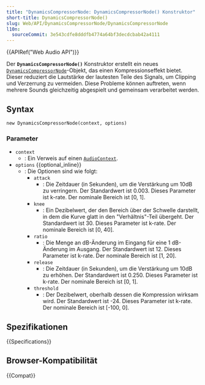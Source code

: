 ```yaml
---
title: "DynamicsCompressorNode: DynamicsCompressorNode() Konstruktor"
short-title: DynamicsCompressorNode()
slug: Web/API/DynamicsCompressorNode/DynamicsCompressorNode
l10n:
  sourceCommit: 3e543cdfe8dddfb4774a64bf3decdcbab42a4111
---
```


{{APIRef("Web Audio API")}}

Der **`DynamicsCompressorNode()`** Konstruktor erstellt ein neues [`DynamicsCompressorNode`](/de/docs/Web/API/DynamicsCompressorNode)-Objekt, das einen Kompressionseffekt bietet. Dieser reduziert die Lautstärke der lautesten Teile des Signals, um Clipping und Verzerrung zu vermeiden. Diese Probleme können auftreten, wenn mehrere Sounds gleichzeitig abgespielt und gemeinsam verarbeitet werden.

## Syntax

```js-nolint
new DynamicsCompressorNode(context, options)
```

### Parameter

- `context`
  - : Ein Verweis auf einen [`AudioContext`](/de/docs/Web/API/AudioContext).
- `options` {{optional_inline}}
  - : Die Optionen sind wie folgt:
    - `attack`
      - : Die Zeitdauer (in Sekunden), um die Verstärkung um 10dB zu verringern. Der Standardwert ist 0.003. Dieses Parameter ist k-rate. Der nominale Bereich ist \[0, 1].
    - `knee`
      - : Ein Dezibelwert, der den Bereich über der Schwelle darstellt, in dem die Kurve glatt in den "Verhältnis"-Teil übergeht. Der Standardwert ist 30. Dieses Parameter ist k-rate. Der nominale Bereich ist \[0, 40].
    - `ratio`
      - : Die Menge an dB-Änderung im Eingang für eine 1 dB-Änderung im Ausgang. Der Standardwert ist 12. Dieses Parameter ist k-rate. Der nominale Bereich ist \[1, 20].
    - `release`
      - : Die Zeitdauer (in Sekunden), um die Verstärkung um 10dB zu erhöhen. Der Standardwert ist 0.250. Dieses Parameter ist k-rate. Der nominale Bereich ist \[0, 1].
    - `threshold`
      - : Der Dezibelwert, oberhalb dessen die Kompression wirksam wird. Der Standardwert ist -24. Dieses Parameter ist k-rate. Der nominale Bereich ist \[-100, 0].

## Spezifikationen

{{Specifications}}

## Browser-Kompatibilität

{{Compat}}

